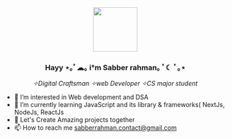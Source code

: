 
<div id="header" align="center">
  <img src="https://media.giphy.com/media/M9gbBd9nbDrOTu1Mqx/giphy.gif" width="100"/>
</div>
<div id="header" align="center">
  <h3>Hayy ⋆｡ﾟ☁︎｡ i°m Sabber rahman｡ ﾟ☾ ﾟ｡⋆</h3>
  <i> ✧Digital Craftsman ✧web Developer ✧CS major student </i>
</div>













- 👀 I’m interested in Web development and DSA
- 🌱 I’m currently learning JavaScript and its library & frameworks( NextJs, NodeJs, ReactJs
- 💞️ Let's Create Amazing projects together 
- 📫 How to reach me sabberrahman.contact@gmail.com

<!---
sabberrahman/sabberrahman is a ✨ special ✨ repository because its `README.md` (this file) appears on your GitHub profile.
You can click the Preview link to take a look at your changes.
--->
